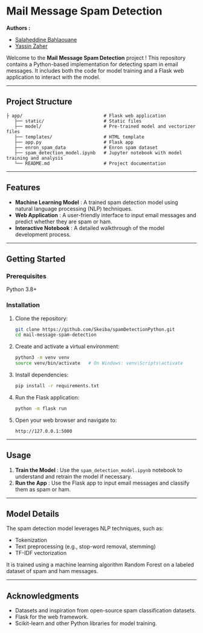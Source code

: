# Mail Message Spam Detection
**Authors :**
- [Salaheddine Bahlaouane](https://github.com/Skeiba)
- [Yassin Zaher](https://github.com/Yassin-Zaher)

Welcome to the **Mail Message Spam Detection** project ! This repository contains a Python-based implementation for detecting spam in email messages. It includes both the code for model training and a Flask web application to interact with the model.

---

## Project Structure

```
├ app/                 		        # Flask web application
   ├── static/          	        # Static files
   ├── model/           	        # Pre-trained model and vectorizer files
   ├── templates/                   # HTML template
   ├── app.py               	    # Flask app   
   ├── enron_spam_data              # Enron spam dataset
   ├── spam_detection_model.ipynb   # Jupyter notebook with model training and analysis
   └── README.md            	    # Project documentation
```

---

## Features

* **Machine Learning Model** : A trained spam detection model using natural language processing (NLP) techniques.
* **Web Application** : A user-friendly interface to input email messages and predict whether they are spam or ham.
* **Interactive Notebook** : A detailed walkthrough of the model development process.

---

## Getting Started

### Prerequisites

Python 3.8+

### Installation

1. Clone the repository:
   ```bash
   git clone https://github.com/Skeiba/spamDetectionPython.git
   cd mail-message-spam-detection
   ```
2. Create and activate a virtual environment:
   ```bash
   python3 -m venv venv
   source venv/bin/activate   # On Windows: venv\Scripts\activate
   ```
3. Install dependencies:
   ```bash
   pip install -r requirements.txt
   ```
4. Run the Flask application:
   ```bash
   python -m flask run
   ```
5. Open your web browser and navigate to:
   ```
   http://127.0.0.1:5000
   ```

---

## Usage

1. **Train the Model** : Use the `spam_detection_model.ipynb` notebook to understand and retrain the model if necessary.
2. **Run the App** : Use the Flask app to input email messages and classify them as spam or ham.

---

## Model Details

The spam detection model leverages NLP techniques, such as:

* Tokenization
* Text preprocessing (e.g., stop-word removal, stemming)
* TF-IDF vectorization

It is trained using a machine learning algorithm Random Forest on a labeled dataset of spam and ham messages.

---

## Acknowledgments

* Datasets and inspiration from open-source spam classification datasets.
* Flask for the web framework.
* Scikit-learn and other Python libraries for model training.